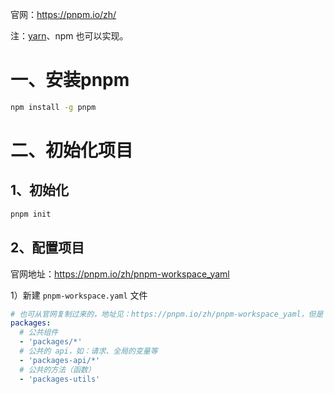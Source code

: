官网：https://pnpm.io/zh/

注：[yarn](https://github.com/Not-have/alibabacloud-console-base)、npm 也可以实现。

# 一、安装pnpm

```bash
npm install -g pnpm
```

# 二、初始化项目

## 1、初始化

```bash
pnpm init
```

## 2、配置项目

官网地址：https://pnpm.io/zh/pnpm-workspace_yaml

1）新建 `pnpm-workspace.yaml` 文件

```yaml
# 也可从官网复制过来的，地址见：https://pnpm.io/zh/pnpm-workspace_yaml，但是 我习惯把组件写到 packages 下 
packages:
  # 公共组件
  - 'packages/*'
  # 公共的 api，如：请求、全局的变量等
  - 'packages-api/*'
  # 公共的方法（函数）
  - 'packages-utils'
```

